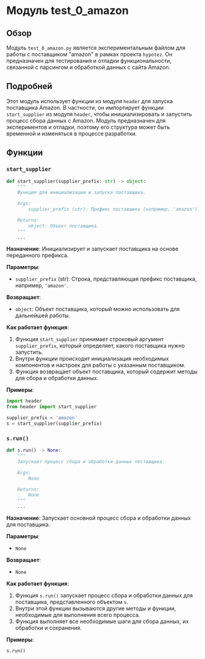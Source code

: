 # Модуль test_0_amazon

## Обзор

Модуль `test_0_amazon.py` является экспериментальным файлом для работы с поставщиком "amazon" в рамках проекта `hypotez`. Он предназначен для тестирования и отладки функциональности, связанной с парсингом и обработкой данных с сайта Amazon.

## Подробней

Этот модуль использует функции из модуля `header` для запуска поставщика Amazon. В частности, он импортирует функции `start_supplier` из модуля `header`, чтобы инициализировать и запустить процесс сбора данных с Amazon. Модуль предназначен для экспериментов и отладки, поэтому его структура может быть временной и изменяться в процессе разработки.

## Функции

### `start_supplier`

```python
def start_supplier(supplier_prefix: str) -> object:
    """
    Функция для инициализации и запуска поставщика.

    Args:
        supplier_prefix (str): Префикс поставщика (например, 'amazon').

    Returns:
        object: Объект поставщика.
    """
    ...
```

**Назначение**: Инициализирует и запускает поставщика на основе переданного префикса.

**Параметры**:
- `supplier_prefix` (str): Строка, представляющая префикс поставщика, например, `'amazon'`.

**Возвращает**:
- `object`: Объект поставщика, который можно использовать для дальнейшей работы.

**Как работает функция**:

1. Функция `start_supplier` принимает строковый аргумент `supplier_prefix`, который определяет, какого поставщика нужно запустить.
2. Внутри функции происходит инициализация необходимых компонентов и настроек для работы с указанным поставщиком.
3. Функция возвращает объект поставщика, который содержит методы для сбора и обработки данных.

**Примеры**:

```python
import header
from header import start_supplier

supplier_prefix = 'amazon'
s = start_supplier(supplier_prefix)
```

### `s.run()`

```python
def s.run() -> None:
    """
    Запускает процесс сбора и обработки данных поставщика.

    Args:
        None

    Returns:
        None
    """
    ...
```

**Назначение**: Запускает основной процесс сбора и обработки данных для поставщика.

**Параметры**:
- `None`

**Возвращает**:
- `None`

**Как работает функция**:

1. Функция `s.run()` запускает процесс сбора и обработки данных для поставщика, представленного объектом `s`.
2. Внутри этой функции вызываются другие методы и функции, необходимые для выполнения всего процесса.
3. Функция выполняет все необходимые шаги для сбора данных, их обработки и сохранения.

**Примеры**:

```python
s.run()